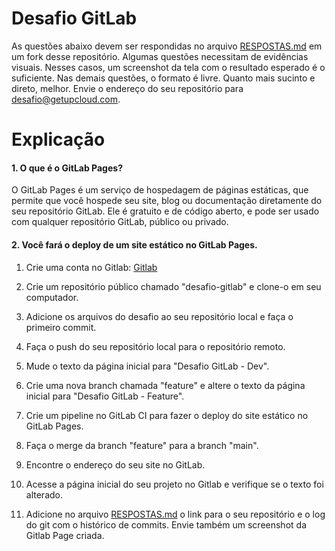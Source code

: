 # Desafio GitLab

As questões abaixo devem ser respondidas no arquivo [RESPOSTAS.md](RESPOSTAS.md) em um fork desse repositório. Algumas questões necessitam de evidências visuais. Nesses casos, um screenshot da tela com o resultado esperado é o suficiente.
Nas demais questões, o formato é livre. Quanto mais sucinto e direto, melhor.
Envie o endereço do seu repositório para desafio@getupcloud.com.

# Explicação
#### 1. O que é o GitLab Pages?
O GitLab Pages é um serviço de hospedagem de páginas estáticas, que permite que você hospede seu site, blog ou documentação diretamente do seu repositório GitLab. Ele é gratuito e de código aberto, e pode ser usado com qualquer repositório GitLab, público ou privado.

#### 2. Você fará o deploy de um site estático no GitLab Pages.

1. Crie uma conta no Gitlab: [Gitlab](https://gitlab.com/users/sign_in)

2. Crie um repositório público chamado "desafio-gitlab" e clone-o em seu computador.

3. Adicione os arquivos do desafio ao seu repositório local e faça o primeiro commit.

4. Faça o push do seu repositório local para o repositório remoto.

5. Mude o texto da página inicial para "Desafio GitLab - Dev".

6. Crie uma nova branch chamada "feature" e altere o texto da página inicial para "Desafio GitLab - Feature".

7. Crie um pipeline no GitLab CI para fazer o deploy do site estático no GitLab Pages.

8. Faça o merge da branch "feature" para a branch "main".

9. Encontre o endereço do seu site no GitLab.

10. Acesse a página inicial do seu projeto no Gitlab e verifique se o texto foi alterado.

11. Adicione no arquivo [RESPOSTAS.md](RESPOSTAS.md) o link para o seu repositório e o log do git com o histórico de commits. Envie também um screenshot da Gitlab Page criada.
